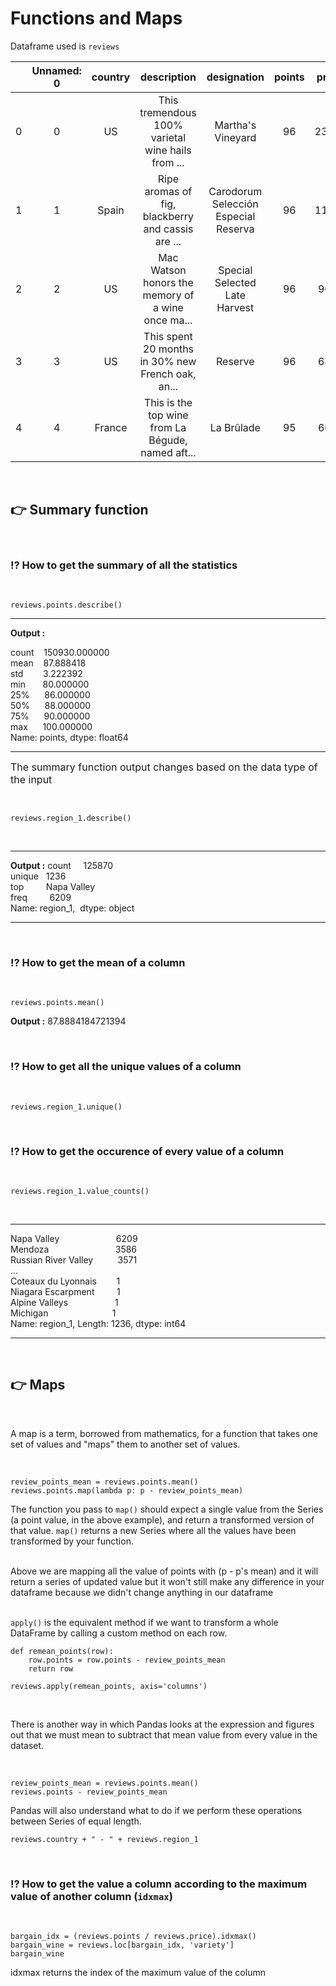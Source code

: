 # Functions and Maps

Dataframe used is `reviews`


|| Unnamed: 0 |	country|description	|designation|points|price|province|	region_1|region_2|variety |winery|
| :---: |:--:      | :-:    | :-:             |:---:      |:---: |:---:| :-:    | :-:     |:---:   | :-:     | :-: |
|0 |0  |US    |  This tremendous 100% varietal wine hails from ... |Martha's Vineyard | 96 |235.0| California| Napa Valley |Napa |Cabernet |Sauvignon Heitz|
|1 |	1 |Spain |	Ripe aromas of fig, blackberry and cassis are ...|	Carodorum Selección Especial Reserva |	96|	110.0| 	Northern Spain|	Toro	|NaN	|Tinta de Toro|	Bodega Carmen Rodríguez|
|2 |	2 |US	 |Mac Watson honors the memory of a wine once ma...   |Special Selected Late Harvest|	96|	90.0|	California| Knights Valley|	Sonoma|	Sauvignon Blanc	|Macauley|
|3 |	3 |US	 |This spent 20 months in 30% new French oak, an...	  |Reserve|	96|	65.0|	Oregon|	Willamette Valley|	Willamette Valley|	Pinot Noir|	Ponzi|
|4 |	4 |France|	This is the top wine from La Bégude, named aft...|	La Brûlade|	95|	66.0|	Provence|	Bandol|	NaN	|Provence red blend	|Domaine de la Bégud|

<br>

## 👉 Summary function
<br>


### ⁉️ How to get the summary of all the statistics
<br>

```
reviews.points.describe()
```

---     
**Output :**

count &nbsp;&nbsp;    150930.000000 <br>
mean &nbsp;&nbsp;        87.888418 <br>
std  &nbsp;&nbsp;&nbsp;&nbsp;&nbsp;&nbsp;         3.222392 <br>
min &nbsp;&nbsp;&nbsp;&nbsp;&nbsp;      80.000000 <br>
25%    &nbsp;&nbsp;&nbsp;&nbsp;      86.000000 <br>
50%   &nbsp;&nbsp;&nbsp;&nbsp;       88.000000 <br>
75%   &nbsp;&nbsp;&nbsp;&nbsp;       90.000000 <br>
max   &nbsp;&nbsp;&nbsp;&nbsp;      100.000000 <br>
Name: points, dtype: float64

---

<font size="3"> The summary function output changes based on the data type of the input</font> 

<br>


```
reviews.region_1.describe()
```
<br>

---
**Output :**
count   &nbsp; &nbsp;        125870 <br>
unique   &nbsp;         1236 <br>
top   &nbsp; &nbsp; &nbsp; &nbsp;     Napa Valley <br>
freq    &nbsp; &nbsp; &nbsp; &nbsp;          6209 <br>
Name: region_1,&nbsp;  dtype: object

---

<br>

### ⁉️ How to get the mean of a column

<br>

```
reviews.points.mean()
```
**Output :** 87.8884184721394

<br>

### ⁉️ How to get all the unique values of a column

<br>

```
reviews.region_1.unique()
```

<br>

### ⁉️ How to get the occurence of every value of a column

<br>

```
reviews.region_1.value_counts()
```

<br>

---
Napa Valley &nbsp;&nbsp;&nbsp;&nbsp;&nbsp;&nbsp;&nbsp;&nbsp;  &nbsp;&nbsp;&nbsp;&nbsp;&nbsp;&nbsp;&nbsp;&nbsp;&nbsp;&nbsp;&nbsp;&nbsp;&nbsp;6209 <br>
Mendoza&nbsp;&nbsp;&nbsp;&nbsp;&nbsp;&nbsp;&nbsp;&nbsp;&nbsp;&nbsp;&nbsp;&nbsp;&nbsp;&nbsp;&nbsp;&nbsp;&nbsp;&nbsp;&nbsp;&nbsp;&nbsp;&nbsp;&nbsp;&nbsp;&nbsp;&nbsp;&nbsp;3586 <br>
Russian River Valley&nbsp;&nbsp;&nbsp;&nbsp;&nbsp;&nbsp;&nbsp;&nbsp;&nbsp;&nbsp;3571 <br>
                               ...  <br>
Coteaux du Lyonnais&nbsp;&nbsp;&nbsp;&nbsp;&nbsp;&nbsp;&nbsp;&nbsp;1 <br>
Niagara Escarpment&nbsp;&nbsp;&nbsp;&nbsp;&nbsp;&nbsp;&nbsp;&nbsp;&nbsp;1 <br>
Alpine Valleys&nbsp;&nbsp;&nbsp;&nbsp;&nbsp;&nbsp;&nbsp;&nbsp;&nbsp;&nbsp;&nbsp;&nbsp;&nbsp;&nbsp;&nbsp;&nbsp;&nbsp;&nbsp;&nbsp;1 <br>
Michigan&nbsp;&nbsp;&nbsp;&nbsp;&nbsp;&nbsp;&nbsp;&nbsp;&nbsp;&nbsp;&nbsp;&nbsp;&nbsp;&nbsp;&nbsp;&nbsp;&nbsp;&nbsp;&nbsp;&nbsp;&nbsp;&nbsp;&nbsp;&nbsp;&nbsp;&nbsp;1 <br>
Name: region_1, Length: 1236, dtype: int64

---

<br>

## 👉 Maps
<br>


A map is a term, borrowed from mathematics, for a function that takes one set of values and "maps" them to another set of values.

<br>


```
review_points_mean = reviews.points.mean()
reviews.points.map(lambda p: p - review_points_mean)
```


The function you pass to `map()` should expect a single value from the Series (a point value, in the above example), and return a transformed version of that value. `map()` returns a new Series where all the values have been transformed by your function.

<br>
Above we are mapping all the value of points with (p - p's mean) and it will return a series of updated value but it won't still make any difference in your dataframe because we didn't change anything in our dataframe
</font>

<br>
<br>


`apply()` is the equivalent method if we want to transform a whole DataFrame by calling a custom method on each row.

```
def remean_points(row):
    row.points = row.points - review_points_mean
    return row

reviews.apply(remean_points, axis='columns')
```

<br>

There is another way in which Pandas looks at the expression and figures out that we must mean to subtract that mean value from every value in the dataset.

<br>

```
review_points_mean = reviews.points.mean()
reviews.points - review_points_mean
```
Pandas will also understand what to do if we perform these operations between Series of equal length.

```
reviews.country + " - " + reviews.region_1
```
<br>

### ⁉️ How to get the value a column according to the maximum value of another column (`idxmax`)

<br>

```
bargain_idx = (reviews.points / reviews.price).idxmax()
bargain_wine = reviews.loc[bargain_idx, 'variety']
bargain_wine
```

idxmax returns the index of the maximum value of the column